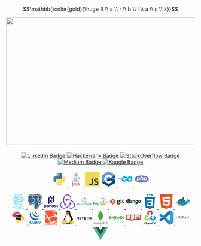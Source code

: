 
<div id="counter" align="right">
  <img src="https://komarev.com/ghpvc/?username=rarblack&style=flat-square&color=blue" alt=""/>
</div>  

$$\mathbb{\color{gold}{\huge R \\ a \\ r \\ b \\ l \\ a \\ c \\ k}}$$

<div id="header" align=center>  
  
  <div class="introduction">
    <img src="https://media.giphy.com/media/f3iwJFOVOwuy7K6FFw/giphy.gif" width="590" height="340"/>
  </div>

  <!-- --------------------------- SOCIALS ------------------------------- -->
  
  </br>
  
  <div class="socials" align=center>
    <a href="https://www.linkedin.com/in/aydinbagiyev/">
      <img src="https://img.shields.io/badge/LinkedIn-blue?style=for-the-badge&logo=linkedin&logoColor=white" alt="LinkedIn Badge"/>
    </a>
     <a href="https://www.hackerrank.com/rarblack">
      <img src="https://img.shields.io/badge/-Hackerrank-2EC866?style=for-the-badge&logo=HackerRank&logoColor=white" alt="Hackerrank Badge"/>
    </a>
     <a href="https://stackoverflow.com/users/7470786/rarblack">
      <img src="https://img.shields.io/badge/-Stackoverflow-FE7A16?style=for-the-badge&logo=stack-overflow&logoColor=white" alt="StackOverflow Badge"/>
    </a>
    <a href="https://medium.com/@rarblack">
      <img src="https://img.shields.io/badge/Medium-12100E?style=for-the-badge&logo=medium&logoColor=white" alt="Medium Badge"/>
    </a>
    <a href="https://www.kaggle.com/rarb1ack">
      <img src="https://img.shields.io/badge/Kaggle-035a7d?style=for-the-badge&logo=kaggle&logoColor=white" alt="Kaggle Badge"/>
    </a>
  </div>

  
  <!-- --------------------------- LANGUAGES ------------------------------- -->
  
</br>

<div class="langs_tools">
    <div>
      <a href="#">
        <img src="https://github.com/devicons/devicon/blob/master/icons/python/python-original.svg" title="Python" alt="Python" width="40" height="40"/>
      </a>
      <a href="#">
        <img src="https://github.com/devicons/devicon/blob/master/icons/java/java-original-wordmark.svg" title="Java" alt="Java" width="40" height="40"/>
      </a>
      <a href="#">
        <img src="https://github.com/devicons/devicon/blob/master/icons/javascript/javascript-original.svg" title="JavaScript" alt="JavaScript" width="40" height="40"/>
      </a>
       <a href="#">
        <img src="https://github.com/devicons/devicon/blob/master/icons/cplusplus/cplusplus-original.svg" title="Cplusplus" alt="Cplusplus" width="40" height="40"/>
      </a>
      <a href="#">
        <img src="https://github.com/devicons/devicon/blob/master/icons/go/go-original-wordmark.svg" title="Golang" alt="Golang" width="40" height="40"/>
      </a>
      <a href="#">
        <img src="https://github.com/devicons/devicon/blob/master/icons/php/php-plain.svg" title="Php" alt="Php" width="40" height="40"/>
      </a>
    </div>
  </div>
  
  </br>
  
  <!-- --------------------------- TOOLS ------------------------------- -->
  
  <div class="langs_tools">
    <div>
      <a href="#">
        <img src="https://github.com/devicons/devicon/blob/master/icons/react/react-original-wordmark.svg" title="React" alt="React" width="40" height="40"/>
      </a>   
      <a href="#">
        <img src="https://github.com/devicons/devicon/blob/master/icons/postgresql/postgresql-original.svg" title="Postgres" alt="React" width="40" height="40"/>
      </a>
      <a href="#">
        <img src="https://github.com/devicons/devicon/blob/master/icons/pandas/pandas-original-wordmark.svg" title="Pandas" alt="Pandas" width="40" height="40"/>
      </a>
      <a href="#">
        <img src="https://github.com/devicons/devicon/blob/master/icons/redux/redux-original.svg" title="Redux" alt="Redux " width="40" height="40"/>
      </a>
      <a href="#">
        <img src="https://github.com/devicons/devicon/blob/master/icons/anaconda/anaconda-original-wordmark.svg" title="Anaconda" alt="Anaconda" width="40" height="40"/>
      </a>
      <a href="#">
        <img src="https://github.com/devicons/devicon/blob/master/icons/mysql/mysql-original-wordmark.svg" title="MySQL"  alt="MySQL" width="40" height="40"/>
      </a>
      <a href="#">
        <img src="https://github.com/devicons/devicon/blob/master/icons/git/git-original-wordmark.svg" title="Git" alt="Git" width="40" height="40"/>
      </a>
      <a href="#">
        <img src="https://github.com/devicons/devicon/blob/master/icons/django/django-plain-wordmark.svg" title="Django" alt="Django" width="40" height="40"/>
      </a>
      <a href="#">
        <img src="https://github.com/devicons/devicon/blob/master/icons/css3/css3-plain-wordmark.svg"  title="CSS3" alt="CSS" width="40" height="40"/>
      </a>
      <a href="#">
        <img src="https://github.com/devicons/devicon/blob/master/icons/html5/html5-original.svg" title="HTML5" alt="HTML" width="40" height="40"/>
      </a>
      <a href="#">
        <img src="https://github.com/devicons/devicon/blob/master/icons/docker/docker-original.svg" title="Docker" alt="Docker" width="40" height="40"/>
      </a>
      <a href="#">
        <img src="https://github.com/devicons/devicon/blob/master/icons/jetbrains/jetbrains-original.svg" title="JetBrains" alt="JetBrains" width="40" height="40"/>
      </a>
      <a href="#">
        <img src="https://github.com/devicons/devicon/blob/master/icons/jquery/jquery-plain-wordmark.svg" title="JQuery" alt="JQuery" width="40" height="40"/>
      </a>
      <a href="#">
        <img src="https://github.com/devicons/devicon/blob/master/icons/laravel/laravel-plain-wordmark.svg" title="Laravel" alt="Laravel" width="40" height="40"/>
      </a>
      <a href="#">
        <img src="https://github.com/devicons/devicon/blob/master/icons/linux/linux-original.svg" title="Linux" alt="Linux" width="40" height="40"/>
      </a>
      <a href="#">
        <img src="https://github.com/devicons/devicon/blob/master/icons/meteor/meteor-original-wordmark.svg" title="Meteor" alt="Meteor" width="40" height="40"/>
      </a>
      <a href="#">
        <img src="https://github.com/devicons/devicon/blob/master/icons/mongodb/mongodb-original-wordmark.svg" title="MongoDb" alt="MongoDb" width="40" height="40"/>
      </a>
      <a href="#">
        <img src="https://github.com/devicons/devicon/blob/master/icons/nginx/nginx-original.svg" title="Nginx" alt="Nginx" width="40" height="40"/>
      </a>
      <a href="#">
        <img src="https://github.com/devicons/devicon/blob/master/icons/npm/npm-original-wordmark.svg" title="Npm" alt="Npm" width="40" height="40"/>
      </a>
      <a href="#">
        <img src="https://github.com/devicons/devicon/blob/master/icons/opencv/opencv-original-wordmark.svg" title="OpenCV" alt="OpenCV" width="40" height="40"/>
      </a>
      <a href="#">
        <img src="https://github.com/devicons/devicon/blob/master/icons/vscode/vscode-original.svg" title="VsCode" alt="VsCode" width="40" height="40"/>
      </a>
      <a href="#">
        <img src="https://github.com/devicons/devicon/blob/master/icons/pytorch/pytorch-original-wordmark.svg" title="Pytorch" alt="Pytorch" width="40" height="40"/>
      </a>
      <a href="#">
        <img src="https://github.com/devicons/devicon/blob/master/icons/vuejs/vuejs-original.svg" title="VueJs" alt="VueJs" width="40" height="40"/>
      </a>
    </div>
  </div>
  
  <!-- --------------------------- STATS ------------------------------- -->
  
<!--   </br>
  
  <div class="stats"> 
    <a href="#">
      <img align=center src="https://github-readme-stats.vercel.app/api?username=rarblack&show_icons=true&theme=vision-friendly-dark&custom_title="/>
    </a>
    <a href="#">
      <img align=center src="https://github-readme-stats.vercel.app/api/top-langs/?username=rarblack&layout=compact&show_icons=true&theme=vision-friendly-dark&langs_count=8"/>
    </a>
  </div> -->

  </br>
  
  <div class="stats"> 
    <a href="#">
      <img align=center src="https://github-readme-streak-stats.herokuapp.com/?user=rarblack&theme=vision-friendly-dark" alt=""/>
    </a>
<!--     <a href="#">
      <img align=center src="https://github-readme-stats.vercel.app/api/top-langs/?username=rarblack&layout=compact&show_icons=true&theme=vision-friendly-dark&langs_count=8"/>
    </a> -->
  </div>
  
</div>
